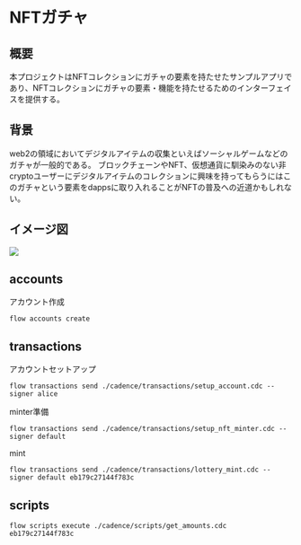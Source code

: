 # NFTガチャ

## 概要

本プロジェクトはNFTコレクションにガチャの要素を持たせたサンプルアプリであり、NFTコレクションにガチャの要素・機能を持たせるためのインターフェイスを提供する。

## 背景

web2の領域においてデジタルアイテムの収集といえばソーシャルゲームなどのガチャが一般的である。
ブロックチェーンやNFT、仮想通貨に馴染みのない非cryptoユーザーにデジタルアイテムのコレクションに興味を持ってもらうにはこのガチャという要素をdappsに取り入れることがNFTの普及への近道かもしれない。

## イメージ図

![](https://user-images.githubusercontent.com/58534052/219954369-d8c63ffa-7749-4ff7-8c7f-f3dcee099e75.png)

## accounts

アカウント作成
```
flow accounts create 
```

## transactions

アカウントセットアップ
```
flow transactions send ./cadence/transactions/setup_account.cdc --signer alice
```

minter準備
```
flow transactions send ./cadence/transactions/setup_nft_minter.cdc --signer default
```

mint
```
flow transactions send ./cadence/transactions/lottery_mint.cdc --signer default eb179c27144f783c
```

## scripts
 
```
flow scripts execute ./cadence/scripts/get_amounts.cdc eb179c27144f783c
```